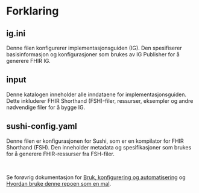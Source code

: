 # Forklaring

## ig.ini
Denne filen konfigurerer implementasjonsguiden (IG). Den spesifiserer basisinformasjon og konfigurasjoner som brukes av IG Publisher for å generere FHIR IG.

## input
Denne katalogen inneholder alle inndataene for implementasjonsguiden. Dette inkluderer FHIR Shorthand (FSH)-filer, ressurser, eksempler og andre nødvendige filer for å bygge IG.

## sushi-config.yaml
Denne filen er konfigurasjonen for Sushi, som er en kompilator for FHIR Shorthand (FSH). Den inneholder metadata og spesifikasjoner som brukes for å generere FHIR-ressurser fra FSH-filer.

<br>

Se forøvrig dokumentasjon for [Bruk, konfigurering og automatisering](../documentation/index.md) og [Hvordan bruke denne repoen som en mal](../documentation/bruke-repo-som-mal.md). 
